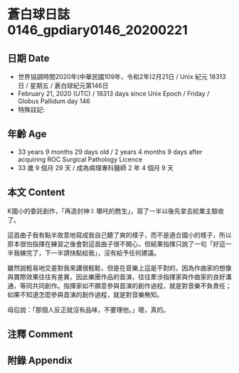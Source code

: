 # 蒼白球日誌0146_gpdiary0146_20200221 #

## 日期 Date ##

* 世界協調時間2020年(中華民國109年，令和2年)2月21日 / Unix 紀元 18313 日 / 星期五 / 蒼白球紀元第146日
* February 21, 2020 (UTC) / 18313 days since Unix Epoch / Friday / Globus Pallidum day 146
* 特殊註記:

## 年齡 Age ##

* 33 years 9 months 29 days old / 2 years 4 months 9 days after acquiring ROC Surgical Pathology Licence
* 33 歲 9 個月 29 天 / 成為病理專科醫師 2 年 4 個月 9 天

## 本文 Content ##

K國小的委託創作，「再造封神 I: 哪吒的甦生」，寫了一半以後先拿去給業主驗收了。

這首曲子我有點半故意地寫成我自己聽了爽的樣子，而不是適合國小的樣子，所以原本很怕指揮在練習之後會對這首曲子很不開心，但結果指揮只說了一句「好這一半我練完了，下一半請快點給我」，沒有給予任何建議。

雖然說輕易地交差對我來講很輕鬆，但是在音樂上這是不對的，因為作曲家的想像與實際效果往往有差異，因此樂團作品的首演，往往牽涉指揮家與作曲家的良好溝通，等同共同創作。指揮家如不願意參與首演的創作過程，就是對音樂不負責任；如果不知道怎麼參與首演的創作過程，就是對音樂無知。

母后說：「那個人反正就沒有品味，不要理他。」嗯，真的。

## 注釋 Comment ##

## 附錄 Appendix ##
